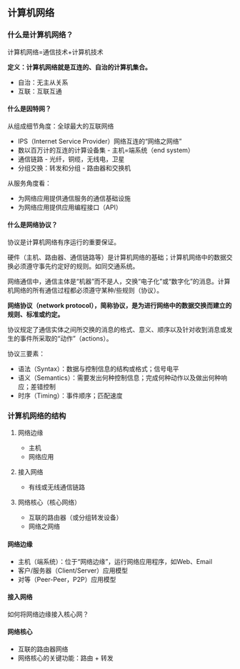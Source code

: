 ## 计算机网络

### 什么是计算机网络？

计算机网络=通信技术+计算机技术

**定义：计算机网络就是互连的、自治的计算机集合。**

+ 自治：无主从关系
+ 互联：互联互通

#### 什么是因特网？

从组成细节角度：全球最大的互联网络

+ IPS（Internet Service Provider）网络互连的“网络之网络”
+ 数以百万计的互连的计算设备集 - 主机=端系统（end system）
+ 通信链路 - 光纤，铜缆，无线电，卫星
+ 分组交换：转发和分组 - 路由器和交换机

从服务角度看：

+ 为网络应用提供通信服务的通信基础设施
+ 为网络应用提供应用编程接口（API）

#### 什么是网络协议？

协议是计算机网络有序运行的重要保证。

硬件（主机、路由器、通信链路等）是计算机网络的基础；计算机网络中的数据交换必须遵守事先约定好的规则。如同交通系统。

网络通信中，通信主体是“机器”而不是人，交换“电子化”或“数字化”的消息。计算机网络的所有通信过程都必须遵守某种/些规则（协议）。

**网络协议（network protocol），简称协议，是为进行网络中的数据交换而建立的规则、标准或约定。**

协议规定了通信实体之间所交换的消息的格式、意义、顺序以及针对收到消息或发生的事件所采取的“动作”（actions）。

协议三要素：

+ 语法（Syntax）：数据与控制信息的结构或格式；信号电平
+ 语义（Semantics）：需要发出何种控制信息；完成何种动作以及做出何种响应；差错控制
+ 时序（Timing）：事件顺序；匹配速度

### 计算机网络的结构

1. 网络边缘
   + 主机
   + 网络应用

2. 接入网络
   + 有线或无线通信链路

3. 网络核心（核心网络）
   + 互联的路由器（或分组转发设备）
   + 网络之网络

#### 网络边缘

+ 主机（端系统）：位于“网络边缘”，运行网络应用程序，如Web、Email
+ 客户/服务器（Client/Server）应用模型
+ 对等（Peer-Peer，P2P）应用模型

#### 接入网络

如何将网络边缘接入核心网？

#### 网络核心

+ 互联的路由器网络
+ 网络核心的关键功能：路由 + 转发